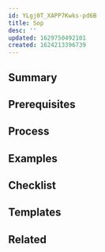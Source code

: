 ```yaml
---
id: YLgj0T_XAPP7Kwks-pd6B
title: Sop
desc: ''
updated: 1629750492101
created: 1624213396739
---
```


## Summary
<!-- What is this SOP about -->

## Prerequisites
<!-- Optional, anything that needs to be done ahead of time-->

## Process
<!-- Step by step process on how to carry out the SOP -->

## Examples
<!-- Examples to what successfully executing the SOP looks like -->

## Checklist
<!-- Optional, use to check if sop is accomplished -->

## Templates
<!-- Any additional templates that might be used -->

## Related
<!-- Related sops or resources -->


